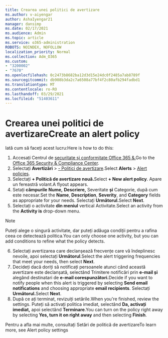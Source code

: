 ```yaml
---
title: Crearea unei politici de avertizare
ms.author: v-aiyengar
author: AshaIyengar21
manager: dansimp
ms.date: 02/17/2021
ms.audience: Admin
ms.topic: article
ms.service: o365-administration
ROBOTS: NOINDEX, NOFOLLOW
localization_priority: Normal
ms.collection: Adm_O365
ms.custom:
- "3200002"
- "7670"
ms.openlocfilehash: 0c2473b8682ba12d3d15e24dc0f2485a7ab8789f
ms.sourcegitcommit: db908b3da2c7a6508a77bf4f2c80afb294fadbd1
ms.translationtype: MT
ms.contentlocale: ro-RO
ms.lasthandoff: 03/29/2021
ms.locfileid: "51403611"
---
```

# <a name="create-an-alert-policy"></a><span data-ttu-id="e39c1-102">Crearea unei politici de avertizare</span><span class="sxs-lookup"><span data-stu-id="e39c1-102">Create an alert policy</span></span>

<span data-ttu-id="e39c1-103">Iată cum să faceți acest lucru:</span><span class="sxs-lookup"><span data-stu-id="e39c1-103">Here is how to do this:</span></span>

1. <span data-ttu-id="e39c1-104">Accesați Centrul de [securitate și conformitate Office 365 &.](https://go.microsoft.com/fwlink/p/?linkid=2077143)</span><span class="sxs-lookup"><span data-stu-id="e39c1-104">Go to the [Office 365 Security & Compliance Center](https://go.microsoft.com/fwlink/p/?linkid=2077143).</span></span>
1. <span data-ttu-id="e39c1-105">Selectați **Avertizări**  >  [- Politici de avertizare](https://go.microsoft.com/fwlink/?linkid=2103208).</span><span class="sxs-lookup"><span data-stu-id="e39c1-105">Select **Alerts** > [Alert policies](https://go.microsoft.com/fwlink/?linkid=2103208).</span></span>
1. <span data-ttu-id="e39c1-106">Selectați **+ Politică de avertizare nouă.**</span><span class="sxs-lookup"><span data-stu-id="e39c1-106">Select **+ New alert policy**.</span></span> <span data-ttu-id="e39c1-107">Apare un fereastră volant.</span><span class="sxs-lookup"><span data-stu-id="e39c1-107">A flyout appears.</span></span>
1. <span data-ttu-id="e39c1-108">Setați **câmpurile** **Nume,** **Descriere,** Severitate **și** Categorie, după cum este necesar.</span><span class="sxs-lookup"><span data-stu-id="e39c1-108">Set the **Name**, **Description**, **Severity**, and **Category** fields as appropriate for your needs.</span></span> <span data-ttu-id="e39c1-109">Selectați **Următorul.**</span><span class="sxs-lookup"><span data-stu-id="e39c1-109">Select **Next**.</span></span>
1. <span data-ttu-id="e39c1-110">Selectați o activitate **din meniul** vertical Activitate.</span><span class="sxs-lookup"><span data-stu-id="e39c1-110">Select an activity from the **Activity is** drop-down menu.</span></span>
> [!NOTE]
>  <span data-ttu-id="e39c1-111">Puteți alege o singură activitate, dar puteți adăuga condiții pentru a rafina ceea ce detectează politica.</span><span class="sxs-lookup"><span data-stu-id="e39c1-111">You can only choose one activity, but you can add conditions to refine what the policy detects.</span></span>
6. <span data-ttu-id="e39c1-112">Selectați avertizarea care declanșează frecvențe care vă îndeplinesc nevoile, apoi selectați **Următorul**.</span><span class="sxs-lookup"><span data-stu-id="e39c1-112">Select the alert triggering frequencies that meet your needs, then select **Next**.</span></span>
7. <span data-ttu-id="e39c1-113">Decideți dacă doriți să notificați persoanele atunci când această avertizare este declanșată, selectând Trimitere notificări prin **e-mail și** alegând destinatari de **e-mail corespunzători.**</span><span class="sxs-lookup"><span data-stu-id="e39c1-113">Decide if you want to notify people when this alert is triggered by selecting **Send email notifications** and choosing appropriate **email recipients**.</span></span> <span data-ttu-id="e39c1-114">Selectați **Următorul.**</span><span class="sxs-lookup"><span data-stu-id="e39c1-114">Select **Next**.</span></span>
8. <span data-ttu-id="e39c1-115">După ce ați terminat, revizuiți setările.</span><span class="sxs-lookup"><span data-stu-id="e39c1-115">When you're finished, review the settings.</span></span> <span data-ttu-id="e39c1-116">Puteți să activați politica imediat, selectând **Da, activați imediat,** apoi selectând **Terminare**.</span><span class="sxs-lookup"><span data-stu-id="e39c1-116">You can turn on the policy right away by selecting **Yes, turn it on right away** and then selecting **Finish**.</span></span>

<span data-ttu-id="e39c1-117">Pentru a afla mai multe, consultați Setări de politică de avertizare</span><span class="sxs-lookup"><span data-stu-id="e39c1-117">To learn more, see Alert policy settings</span></span>

